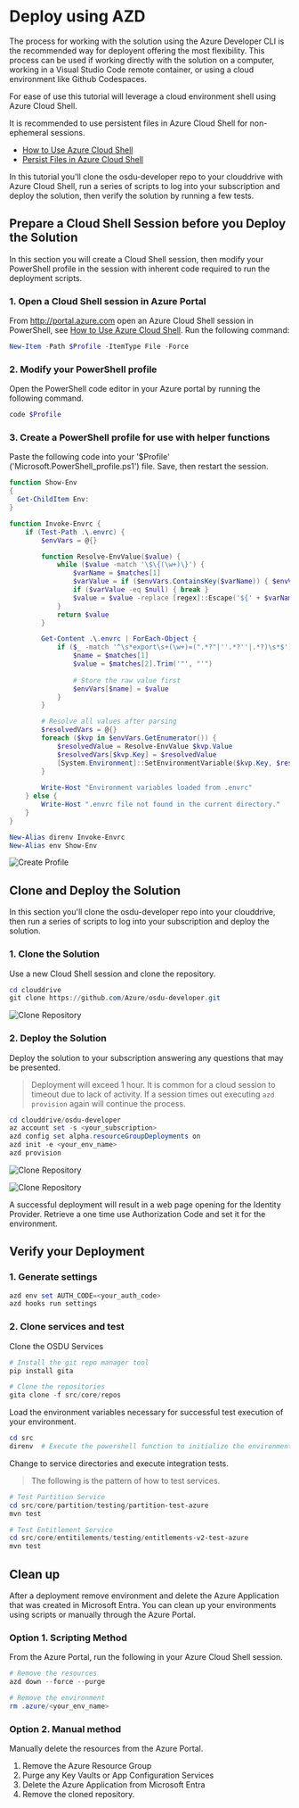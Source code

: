 # Deploy using AZD

The process for working with the solution using the Azure Developer CLI is the recommended way for deployent offering the most flexibility.  This process can be used if working directly with the solution on a computer, working in a Visual Studio Code remote container, or using a cloud environment like Github Codespaces.

For ease of use this tutorial will leverage a cloud environment shell using Azure Cloud Shell.

It is recommended to use persistent files in Azure Cloud Shell for non-ephemeral sessions.

- [How to Use Azure Cloud Shell](https://learn.microsoft.com/en-us/azure/cloud-shell/new-ui-shell-window)
- [Persist Files in  Azure Cloud Shell](https://learn.microsoft.com/en-us/azure/cloud-shell/persisting-shell-storage)

In this tutorial you'll clone the osdu-developer repo to your clouddrive with Azure Cloud Shell, run a series of scripts to log into your subscription and deploy the solution, then verify the solution by running a few tests.

## Prepare a Cloud Shell Session before you Deploy the Solution

In this section you will create a Cloud Shell session, then modify your PowerShell profile in the session with inherent code required to run the deployment scripts.

### 1. Open a Cloud Shell session in Azure Portal

From <http://portal.azure.com> open an Azure Cloud Shell session in PowerShell, see [How to Use Azure Cloud Shell](https://learn.microsoft.com/en-us/azure/cloud-shell/new-ui-shell-window).  Run the following command:

```powershell
New-Item -Path $Profile -ItemType File -Force
```

### 2. Modify your PowerShell profile

Open the PowerShell code editor in your Azure portal by running the following command.

```powershell
code $Profile
```

### 3. Create a PowerShell profile for use with helper functions

Paste the following code into your '$Profile' ('Microsoft.PowerShell_profile.ps1') file.
Save, then restart the session.

```powershell
function Show-Env
{
  Get-ChildItem Env:
}

function Invoke-Envrc {
    if (Test-Path .\.envrc) {
        $envVars = @{}

        function Resolve-EnvValue($value) {
            while ($value -match '\$\{(\w+)\}') {
                $varName = $matches[1]
                $varValue = if ($envVars.ContainsKey($varName)) { $envVars[$varName] } else { [System.Environment]::GetEnvironmentVariable($varName) }
                if ($varValue -eq $null) { break }
                $value = $value -replace [regex]::Escape('${' + $varName + '}'), $varValue
            }
            return $value
        }

        Get-Content .\.envrc | ForEach-Object {
            if ($_ -match '^\s*export\s+(\w+)=(".*?"|''.*?''|.*?)\s*$') {
                $name = $matches[1]
                $value = $matches[2].Trim('"', "'")
                
                # Store the raw value first
                $envVars[$name] = $value
            }
        }

        # Resolve all values after parsing
        $resolvedVars = @{}
        foreach ($kvp in $envVars.GetEnumerator()) {
            $resolvedValue = Resolve-EnvValue $kvp.Value
            $resolvedVars[$kvp.Key] = $resolvedValue
            [System.Environment]::SetEnvironmentVariable($kvp.Key, $resolvedValue, [System.EnvironmentVariableTarget]::Process)
        }
        
        Write-Host "Environment variables loaded from .envrc"
    } else {
        Write-Host ".envrc file not found in the current directory."
    }
}

New-Alias direnv Invoke-Envrc
New-Alias env Show-Env
```

![Create Profile](./images/tutorial_1.png)

## Clone and Deploy the Solution

In this section you'll clone the osdu-developer repo into your clouddrive, then run a series of scripts to log into your subscription and deploy the solution.

### 1. Clone the Solution

Use a new Cloud Shell session and clone the repository.

```powershell
cd clouddrive
git clone https://github.com/Azure/osdu-developer.git
```

![Clone Repository](./images/tutorial_2.png)

### 2. Deploy the Solution

Deploy the solution to your subscription answering any questions that may be presented.

> Deployment will exceed 1 hour.  It is common for a cloud session to timeout due to lack of activity. If a session times out executing `azd provision` again will continue the process.

```powershell
cd clouddrive/osdu-developer
az account set -s <your_subscription>
azd config set alpha.resourceGroupDeployments on
azd init -e <your_env_name>
azd provision
```

![Clone Repository](./images/tutorial_3.png)

![Clone Repository](./images/tutorial_4.png)

A successful deployment will result in a web page opening for the Identity Provider. Retrieve a one time use Authorization Code and set it for the environment.

## Verify your Deployment

### 1. Generate settings

```powershell
azd env set AUTH_CODE=<your_auth_code>
azd hooks run settings
```

### 2. Clone services and test

Clone the OSDU Services

```powershell
# Install the git repo manager tool
pip install gita

# Clone the repositories
gita clone -f src/core/repos
```

Load the environment variables necessary for successful test execution of your environment.

```powershell
cd src
direnv  # Execute the powershell function to initialize the environment values
```

Change to service directories and execute integration tests.

> The following is the pattern of how to test services.

```powershell
# Test Partition Service
cd src/core/partition/testing/partition-test-azure
mvn test

# Test Entitlement Service
cd src/core/entitilements/testing/entitlements-v2-test-azure
mvn test
```

## Clean up

After a deployment remove environment and delete the Azure Application that was created in Microsoft Entra. You can clean up your environments using scripts or manually through the Azure Portal.

### Option 1. Scripting Method

From the Azure Portal, run the following in your Azure Cloud Shell session.

```powershell
# Remove the resources
azd down --force --purge

# Remove the environment
rm .azure/<your_env_name>
```

### Option 2. Manual method

Manually delete the resources from the Azure Portal.

1. Remove the Azure Resource Group
1. Purge any Key Vaults or App Configuration Services
1. Delete the Azure Application from Microsoft Entra
1. Remove the cloned repository.